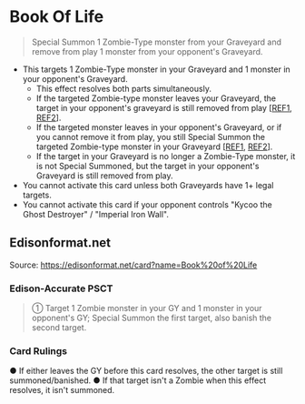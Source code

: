 # Book Of Life

> Special Summon 1 Zombie-Type monster from your Graveyard and remove from play 1 monster from your opponent's Graveyard.

*   This targets 1 Zombie-Type monster in your Graveyard and 1 monster in your opponent's Graveyard.
    *   This effect resolves both parts simultaneously.
    *   If the targeted Zombie-type monster leaves your Graveyard, the target in your opponent's graveyard is still removed from play \[[REF1](https://www.pojo.biz/board/showthread.php?t=507776), [REF2](http://web.archive.org/web/20071206033331/http:/entertainment.upperdeck.com/community/forums/thread/847687.aspx)\].
    *   If the targeted monster leaves in your opponent's Graveyard, or if you cannot remove it from play, you still Special Summon the targeted Zombie-type monster in your Graveyard \[[REF1](https://www.pojo.biz/board/showthread.php?t=2736), [REF2](http://web.archive.org/web/20071205210551/http:/entertainment.upperdeck.com/community/forums/thread/844031.aspx)\].
    *   If the target in your Graveyard is no longer a Zombie-Type monster, it is not Special Summoned, but the target in your opponent's Graveyard is still removed from play.
*   You cannot activate this card unless both Graveyards have 1+ legal targets.
*   You cannot activate this card if your opponent controls "Kycoo the Ghost Destroyer" / "Imperial Iron Wall".

## Edisonformat.net

Source: https://edisonformat.net/card?name=Book%20of%20Life

### Edison-Accurate PSCT

> ① Target 1 Zombie monster in your GY and 1 monster in your opponent's GY; Special Summon the first target, also banish the second target.

### Card Rulings

● If either leaves the GY before this card resolves, the other target is still summoned/banished.
● If that target isn't a Zombie when this effect resolves, it isn't summoned.
            